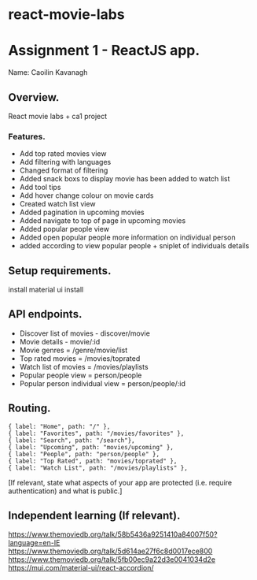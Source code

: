 # react-movie-labs

# Assignment 1 - ReactJS app.

Name:  Caoilin Kavanagh

## Overview.

React movie labs + ca1 project

### Features.
 
+ Add top rated movies view
+ Add filtering with languages
+ Changed format of filtering
+ Added snack boxs to display movie has been added to watch list
+ Add tool tips
+ Add hover change colour on movie cards
+ Created watch list view
+ Added pagination in upcoming movies
+ Added navigate to top of page in upcoming movies
+ Added popular people view
+ Added open popular people more information on individual person
+ added according to view popular people + sniplet of individuals details

## Setup requirements.

install material ui
install 

## API endpoints.

+ Discover list of movies - discover/movie
+ Movie details - movie/:id
+ Movie genres = /genre/movie/list
+ Top rated movies = /movies/toprated
+ Watch list of movies = /movies/playlists
+ Popular people view = person/people
+ Popular person individual view = person/people/:id

## Routing.

    { label: "Home", path: "/" },
    { label: "Favorites", path: "/movies/favorites" },
    { label: "Search", path: "/search"},
    { label: "Upcoming", path: "movies/upcoming" },
    { label: "People", path: "person/people" },
    { label: "Top Rated", path: "movies/toprated" },
    { label: "Watch List", path: "/movies/playlists" },

[If relevant, state what aspects of your app are protected (i.e. require authentication) and what is public.]

## Independent learning (If relevant).
https://www.themoviedb.org/talk/58b5436a9251410a84007f50?language=en-IE
https://www.themoviedb.org/talk/5d614ae27f6c8d0017ece800
https://www.themoviedb.org/talk/5fb00ec9a22d3e0041034d2e
https://mui.com/material-ui/react-accordion/
